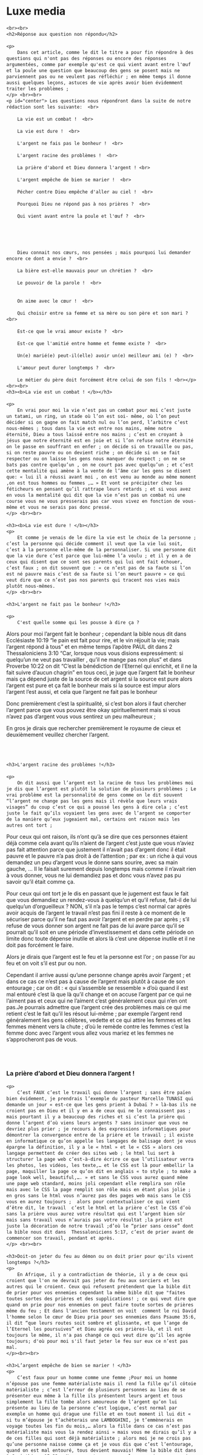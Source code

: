 <html>
    <head>
        <title>Luxe media</title>
        <link rel="stylesheet" href="luxe media.css">
    </head>
    <body>
        <br><br> <br><br><br>
        <h1>Luxe media</h1>

    <br><br>
    <h2>Réponse aux question non répondu</h2>

    <p>
        Dans cet article, comme le dit le titre a pour fin répondre à des questions qui n'ont pas des réponses ou encore des réponses argumentées, comme par exemple qu'est ce qui vient avant entre l'œuf et la poule une question que beaucoup des gens se posent mais ne parviennent pas ou ne veulent pas réfléchir ; en même temps il donne aussi quelques leçons, astuces de vie après avoir bien évidemment traiter les problèmes ;
    </p> <br><br>
    <p id="center"> Les questions nous répondront dans la suite de notre rédaction sont les suivante:  <br>

        La vie est un combat !  <br>
        
        La vie est dure !  <br>
        
        L'argent ne fais pas le bonheur !  <br>
        
        L'argent racine des problèmes !  <br>
        
        La prière d'abord et Dieu donnera l'argent ! <br> 
        
        L'argent empêche de bien se marier !  <br>
        
        Pécher contre Dieu empêche d'aller au ciel !  <br>
        
        Pourquoi Dieu ne répond pas à nos prières ?  <br>
        
        Qui vient avant entre la poule et l'œuf ?  <br>
        
         
        
         
        
        Dieu connait nos cœurs, nos pensées ; mais pourquoi lui demander encore ce dont a envie ?  <br>
        
        La bière est-elle mauvais pour un chrétien ?  <br>
        
        Le pouvoir de la parole !  <br>
        
        
        On aime avec le cœur !  <br>
        
        Qui choisir entre sa femme et sa mère ou son père et son mari ?  <br>
        
        Est-ce que le vrai amour existe ?  <br>
        
        Est-ce que l'amitié entre homme et femme existe ?  <br>
        
        Un(e) marié(e) peut-il(elle) avoir un(e) meilleur ami (e) ?  <br>
        
        L'amour peut durer longtemps ?  <br>
        
        Le métier du père doit forcément être celui de son fils ! <br></p> <br><br>
    <h3><b>La vie est un combat ! </b></h3> 

    <p>
        En vrai pour moi la vie n’est pas un combat pour moi c’est juste un tatami, un ring, un stade où l’on est soi- même, où l’on peut décider si on gagne on fait match nul ou l’on perd, l’arbitre c’est nous-mêmes ; tous dans la vie est entre nos mains, même notre éternité, Dieu a tous laissé entre nos mains ; c’est en croyant à jésus que notre éternité est en joie et si l’on refuse notre éternité on le passe en souffrant en enfer ; on décide si on travaille ou pas, si on reste pauvre ou on devient riche ; on décide si on se fait respecter ou on laisse les gens nous manquer du respect ; on ne se bats pas contre quelqu’un , on ne court pas avec quelqu’un ; et c’est cette mentalité qui amène à la vente de l’âme car les gens se disent que: « lui il a réussi avant moi , on est venu au monde au même moment ,on est tous hommes ou femmes ,… » Et vont se précipiter chez les féticheurs en pensant qu’il rattrape leurs retards ; et si vous avez en vous la mentalité qui dit que la vie n’est pas un combat ni une course vous ne vous presserais pas car vous vivez en fonction de vous-même et vous ne serais pas donc pressé.
    </p> <br><br>

    <h3><b>La vie est dure ! </b></h3>
    <p>
        Et comme je venais de le dire la vie est le choix de la personne ; c’est la personne qui décide comment il veut que la vie lui soit, c’est à la personne elle-même de la personnaliser. Si une personne dit que la vie dure c’est parce que lui-même l’a voulu ; et il y en a de ceux qui disent que ce sont ses parents qui lui ont fait échouer, c’est faux ; on dit souvent que : « ce n’est pas de sa faute si l’on est né pauvre mais c’est de sa faute si l’on meurt pauvre » ce qui veut dire que ce n’est pas nos parents qui tracent nos vies mais plutôt nous-mêmes.
    </p> <br><br>

    <h3>L'argent ne fait pas le bonheur !</h3>

    <p>
        C'est quelle somme qui les pousse à dire ça ? 

Alors pour moi l’argent fait le bonheur ; cependant la bible nous dit dans Ecclésiaste 10:19 “le pain est fait pour rire, et le vin réjouit la vie; mais l’argent répond à tous” et en même temps l’apôtre PAUL dit dans 2 Thessaloniciens 3:10 “Car, lorsque nous vous disions expressément: si quelqu’un ne veut pas travailler , qu’il ne mange pas non plus” et dans Proverbe 10:22 on dit “C’est la bénédiction de l’Eternel qui enrichit, et il ne la fait suivre d’aucun chagrin” en tous ceci, je juge que l’argent fait le bonheur mais ça dépend juste de la source de cet argent si la source est pure alors l’argent est pure et ça fait le bonheur mais si la source est impur alors l’argent l’est aussi, et cela que l’argent ne fait pas le bonheur  

Donc premièrement c’est la spiritualité, si c’est bon alors il faut chercher l’argent parce que vous pouvez être okay spirituellement mais si vous n’avez pas d’argent vous vous sentirez un peu malheureux ;  

En gros je dirais que rechercher premièrement le royaume de cieux et deuxièmement veuillez chercher l’argent.
    </p> <br><br>

    <h3>L'argent racine des problèmes !</h3>

    <p>
        On dit aussi que l’argent est la racine de tous les problèmes moi je dis que l’argent est plutôt la solution de plusieurs problèmes ; Le vrai problème est la personnalité de gens comme on le dit souvent “l’argent ne change pas les gens mais il révèle que leurs vrais visages” du coup c’est ce qui a poussé les gens à dire cela ; c’est juste le fait qu’ils voyaient les gens avec de l’argent se comporter de la manière qu’eux jugeaient mal, certains ont raison mais les autres ont tort ; 

Pour ceux qui ont raison, ils n’ont qu’à se dire que ces personnes étaient déjà comme cela avant qu’ils n’aient de l’argent c’est juste que vous n’aviez pas fait attention parce que justement il n’avait pas d’argent donc il était pauvre et le pauvre n’a pas droit à de l’attention ; par ex : un riche à qui vous demandez un peu d’argent vous le donne sans sourire, avec sa main gauche, ... Il le faisait surement depuis longtemps mais comme il n’avait rien à vous donner, vous ne lui demandiez pas et donc vous n’avez pas pu savoir qu’il était comme ça. 

Pour ceux qui ont tort je le dis en passant que le jugement est faux le fait que vous demandiez un rendez-vous à quelqu’un et qu’il refuse, fait-il de lui quelqu’un d’orgueilleux ? NON, s’il n’a pas le temps c’est normal car après avoir acquis de l’argent le travail n’est pas fini il reste à ce moment de le sécuriser parce qu'il ne faut pas avoir l’argent et en perdre par après ; s’il refuse de vous donner son argent ne fait pas de lui avare parce qu’il se pourrait qu’il soit en une période d’investissement et dans cette période on limite donc toute dépense inutile et alors là c’est une dépense inutile et il ne doit pas forcément le faire.  

Alors je dirais que l’argent est le feu et la personne est l’or ; on passe l’or au feu et on voit s’il est pur ou non. 

Cependant il arrive aussi qu’une personne change après avoir l’argent ; et dans ce cas ce n’est pas à cause de l’argent mais plutôt à cause de son entourage ; car on dit : « qui s’assemble se ressemble » d’où quand il est mal entouré c’est là que là qu’il change et on accuse l’argent par ce qui ne l’aiment pas et ceux qui ne l’aiment c’est généralement ceux qui n’en ont pas.Je pourrais admettre que l’argent crée des problèmes mais ce qui me retient c’est le fait qu’il les résout lui-même ; par exemple l’argent rend généralement les gens célèbres, vedette et ce qui attire les femmes et les femmes mènent vers la chute ; d’où le remède contre les femmes c’est la femme donc avec l’argent vous allez vous mariez et les femmes ne s’approcheront pas de vous.
    </p> <br><br>
    <h3>La prière d’abord et Dieu donnera l’argent !</h3>

    <p>
        C’est FAUX c’est le travail qui donne l’argent ; sans être païen bien évidement, je prendrais l’exemple du pasteur Marcello TUNASI qui demande un jour « est-ce que les gens prient à Dubaï ? » là-bas ils ne croient pas en Dieu et il y en a de ceux qui ne le connaissent pas ; mais pourtant il y a beaucoup des riches et si c’est la prière qui donne l’argent d’où viens leurs argents ? sans insinuer que vous ne devriez plus prier ; je recours à des expressions informatiques pour démontrer la convergence entre de la prière et le travail ; il existe en informatique ce qu’on appelle les langages de balisage dont je vous épargne la définition, il y a le « html » et le « CSS » alors ces langage permettent de créer des sites web ; le html lui sert à structurer la page web c’est-à-dire écrire ce que l’utilisateur verra les photos, les vidéos, les texte,… et le CSS est là pour embellir la page, maquiller la page ce qu’on dit en anglais « to style ; to make a page look well, beautiful,…. » et sans le CSS vous aurez quand même une page web standard, moins joli cependant elle remplira son rôle mais avec le CSS la page remplit son rôle mais en étant plus jolie ; en gros sans le html vous n’aurez pas des pages web mais sans le CSS vous en aurez toujours ;  alors pour contextualiser ce qui vient d’être dit, le travail  c’est le html et la prière c’est le CSS d’où sans la prière vous aurez votre résultat qui est l’argent bien sûr mais sans travail vous n’aurais pas votre résultat ;la prière est juste la décoration de notre travail ;d’où le “prier sans cesse” dont la bible nous dit dans  Thessaloniciens 5:17, c’est de prier avant de commencer son travail, pendant et après. 
    </p> <br><br>

    <h3>Doit-on jeter du feu au démon ou on doit prier pour qu'ils vivent longtemps ?</h3>
    <p>
        En Afrique, il y a contradiction de théorie, il y a de ceux qui croient que l'on ne devrait pas jeter du feu aux sorciers et les autres qui le croient. Ceux qui refusent prétendent que la bible dit de prier pour vos ennemies cependant la même bible dit que "faites toutes sortes des prières et des supplications! ; ce qui veut dire que quand on prie pour nos ennemies on peut faire toute sortes de prières même du feu ; Et dans l'ancien testament on voit  comment le roi David l'homme selon le cœur de Dieu pria pour ses ennemies dans Psaume 35:6, il dit “que leurs routes soit sombre et glissante, et que l’ange de l’Eternel les poursuives” et Dieu agréa ces prières-là, et il est toujours le même, il n'a pas changé ce qui veut dire qu’il les agrée toujours; d'où pour moi s'il faut jeter le feu sur eux ce n’est pas mal. 
    </p><br><br>

    <h3>L’argent empêche de bien se marier ! </h3>
    <p>
        C’est faux pour un homme comme une femme ;Pour moi un homme n’épouse pas une femme matérialiste mais il rend la fille qu’il côtoie matérialiste ; c’est l’erreur de plusieurs personnes au lieu de se présenter eux même à la fille ils présentent leurs argent et tous simplement la fille tombe alors amoureuse de l’argent qu’on lui présente au lieu de la personne c’est logique, c’est normal par exemple un homme qui drague une fille et en tout moment il lui dit « si tu m’épouse je t’achèterais une LAMBOGHINI, je t’emmènerais en voyage toutes les fin du mois,… alors la fille dans ce cas n’est pas matérialiste mais vous la rendez ainsi » mais vous me dirais qu’il y a de ces filles qui sont déjà matérialiste ; alors moi je ne crois pas qu’une personne naisse comme ça et je vous dis que c’est l’entourage, quand on est mal entouré, tous devient mauvais! Même la bible dit dans 1 Corinthiens 15:33 « Ne vous y trompez pas: les mauvaises compagnies corrompent les bonnes mœurs » alors il se ferait que la personne soit corrompu par ses amis ou encore si la personne est entouré des personnes jalouse d’elle alors elle les feras confiance cependant qu’ils ne sont pas des vrais amis et hantés par cette jalousie ils l’induirons en erreur en le rendant matérialiste ; (donc dans tous ce qui est écrit là on peut comprendre que le choix de son entourage est d’importance capitale pour la vie d’une personne) ;
    </p> <br><br>

    <h3>Pécher contre Dieu empêche d’aller au ciel !</h3>
    <p>
        C’est faux la bible ne dit pas respect le seigneur jésus et tu seras sauvé donc tu iras au ciel mais la bible dit croit au seigneur jésus et tu seras sauvé toi et ta famille dans acte16 :31 ce qui veut dire que la condition pour aller au ciel n’est pas de respecter Dieu mais plutôt de croire en lui ; respecter Dieu dont il est question ici c’est poser des actes bons c’est ne pas pécher contre Dieu ; alors il y a de ceux qui ne croient pas en Dieu mais qui pose des actes bons iront-il au ciel ? Non, ils n’iront pas au ciel car ils n’ont pas les critères voulus, recherchés ; Et une personne qui crois en Dieu et qui est pécheur ira-t-il au ciel ? Oui, il ira au ciel car les critères recherchés ; En gros j’expliquerais ceci en un exemple où Dieu est un papa physique et l’homme est l’enfant biologique de ce papa ; ce qui est vrai et que quand on croit en Dieu on devient son enfant ; un papa qui a deux, trois enfants l’un d’eux ne le respectent pas et les autres le respecte ; s’il meurt cet enfant qui ne le respecte auras toujours sa part d’héritage à moins qui ne le refuse lui-même et ces autres qui les respectaient en auront aussi ; mais de son vivant s’il entendait que cet enfant qui ne le respecte pas  se mariait il ne viendrait pas ou si cette enfant majeure lui demandais de l’argent il ne lui donnera pas ; mais si c’était l’un de ses enfant qui le respecte il le ferais ;cependant s’il entendait que son enfant qui ne le respecte pas est en état d’arrestation il viendra peu importe l’état de leur relation étant donné que c’est son sang et il demeure toujours son enfant, e cela comme il ferais pour les autres ; c’est de même pour Dieu quand bien même qu’il soit plus responsable que les parents de ce monde, cependant si les parent de ce monde peuvent le faire à combien plus forte raison lui plus responsable qu’eux ; d’où quand on croit en Dieu on devient enfant de Dieu et si on ne le respecte plus on demeure toujours son fils et si on est sous les griffes du lion il viendras nous secourir ; alors vous vous dirais pourquoi dans ce cas respecter Dieu ? Alors respecter Dieu est important car on est près de lui et tous ce qu’on lui demande il nous le donne il prend soin de nous de manière soignée ; 
    </p> <br><br>

    <h3>Pourquoi Dieu ne répond pas à nos prières ?</h3>

    <p>
        Généralement ce sont les prières de demande ! Alors pour moi la non-réponse de Dieu à nos prières est dû à plusieurs raison : 

La prière peut ne pas être exaucé parce qu’elle est mal faite ; par exemple une prière adressée à Dieu comment vous préciserez que c’est le Dieu avec « d » majuscule ? Cependant Dieu a déjà élevé un nom aux dessus de tous les noms le nom que nous devions prier ; alors qu’on vous dite dans votre prière « Dieu » alors c’est une balle perdue et Dieu n’est pas ce qu’on dit en LINGALA « KUCHA » il ne va pas se précipiter, se disputer pour votre prière et donc votre prière restera donc comme ça ; 

La prière peut ne pas être exaucé parce que vous demandez une chose qui n’est pas encore de votre niveau ; par exemple un enfant qui demande à son père milliardaire une jeep ; Bien que son père peut bien le lui acheter mais ne le feras pas parce qu’il n’a pas l’âge  ou s’il ferait il le lui achèterait mais ne lui laisserait pas le rouler et donc il lui engagera un chauffeur ; d’où certaines choses que vous demandez vous l’avez pas directement parce que ce n’est pas encore votre niveau mais vous l’avez juste avec le temps vous le verrez ; Et aussi parfois Dieu nous donne la voiture mais nous donne un chauffeur pour ça parce que ce n’est pas encore le temps ;vous verrez que vous demandez à Dieu de l’argent et ne vous le donne pas directement mais permet à ce qu’une personne vous prenne en charge en vous donnant tous ce que dont vous aurez envie ; c’est votre argent mais Dieu ne vous le donne pas ;ce niveau peut être votre âge physique par exemple vous demander à Dieu le mariage cependant vous n’avez que 13ans alors Dieu vous exaucera mais vous ne le verrez pas directement mais dans le temps oui ;ce niveau peut aussi être votre âge spirituel par exemple vous demander à Dieu la célébrité mais il voit que vous n’avez pas assez de notion en tête , et vous ne savez pas parler une langue officielle correctement alors il ne vous le donnera pas aussi longtemps vous n’avez pas encore arranger ça de peur que vous soyez célèbre en disant des bêtises; ce  niveau peut être état civile , par exemple vous êtes homme de Dieu est vous voulez que Dieu vous rende grand cependant vous êtes célibataire il ne vous le permettra pas , parce que le diable essayerais de vous avoir par la femme et le péché qui viens à travers la femme est très efficace alors il vous faut être marié comme ça vous serais exempté du péché à travers elles ; 

La prière peut ne pas être exaucé par ce que la motivation est mauvaise ; Alors si vous êtes parent et votre enfant viens vous demander le couteau un jour et vous lui demandez pour quoi et il vous dit qu’il veut poignarder quelqu’un le lui donneriez-vous ?  Non, étant bon parent et même si vous étiez un criminel vous ne le feriez toujours pas mais s’il vous disait qu’il voulait peler une orange vous le lui donnerais ; 

C’est de même avec Dieu, cependant lui sonde les cœurs et les reins d’où quand il voit que vos motivations ne sont pas bien alors il ne vous le donne pas ; par exemple vous demandez à Dieu de vous donner l’argent mais dans votre tête vous avez l’idée de vivre la vie de débauche par après en vous sondant il le verra et vous donnera pas cet argent ; 

La prière peut ne pas être exaucé parce que la demande est idiote ou elle n’est pas conforme à ses principes ; Alors si votre enfant vous demandait un jour de lui acheter une cigarette cependant vous ne fumez pas et vous n’aimez pas que l’on fume à votre ou qu’il vous dit d’écrire pour lui parce qu’il n’a pas de stylo, le feriez-vous ? Non, tout simplement car il n’a qu’à vous demander de lui donner le stylo et écrire lui-même ; c’est de même avec Dieu, vous lui demandez de vous donner la nourriture à manger pour un jour, mais il ne le fera pas ce que vous pouvez demander soit l’argent ou encore l’intelligence pour avoir l’argent et pouvoir vous acheter la nourriture à manger de tous les jours ; ou encore vous êtes prostitué si vous prier en disant je sors et je veux que beaucoup de garçon m’appelle, il ne vous exaucera pas ;
    </p> <br><br>
    <h3>Qui vient avant entre la poule et l’œuf ?</h3>
    <p>
        L’œuf est une cellule, la poule est un être directement on pourrait dire que la cellule précède mais moi je dis le contraire la poule qui viens avant ; pour vous le prouver je retournerais au commencement pour ceux qui croient au créationnisme, alors le cinquième jour si vous lisez livre de genèse vous verrez que Dieu créa les oiseaux et non les cellules et là on peut dire qu'il avait créé aussi la poule ; d’où c’est la poule qui vient avant. 
    </p> <br><br>

    <h3>Dieu connait nos cœurs, nos pensées mais pour quoi on devra encore lui demander ce dont on a envie ?</h3>
    <p>
        Pour répondre à ceci je prendrais un exemple où vous êtes parent et vous voyez votre enfant revenir avec des lèvres sèches et vous savez qu’il a soif mais aussi longtemps qu’il ne vous le demande pas vous ne le lui donnerez pas ; un exemple plus explicite est celui d’une fille qui voit qu’un garçon est amoureux d’elle mais il n’ose lui dire la fille n’ira pas en première de peur que le garçon ne prenne son cœur pour acquis alors elle attendra que le gars vienne vers elle, d’où si le garçon viens vers elle alors elle acceptera et lui donnera son cœur ; Et Dieu est aussi d’une part donc si vous ne lui demandez pas il ne vous le donnera pas ; Et d’ailleurs la fois où Dieu a donné à l’homme sans qu’il ne le demande, ça s’est retourné contre lui parce que après l’homme ne mange le fruit interdit il a dit c’est la femme que tu m’as donné synonyme du fait que s’il ne lui avait pas donné cette femme il ne serait pas tombé dans ce piège ; d’où si on vous donne quelque chose sans que vous n’ayez demandé, elle n’a pas de valeur même si vous aviez réellement envie de ça ,mais si c’est vous-même qui avez demandé ça vous l’aurez à cœur et vous supporterais tous ce qui viendra après ça ;
    </p> <br><br>
    <h3>La bière, est-elle mauvaise pour un chrétien ? </h3>

    <p>
        La plupart des chrétiens disent que boire la bière est mauvais selon la bible ; mais la bible  n’est pas  claire à ce sujet ;  cependant, ce que la bible interdit est de s’enivrer parce que les paroles d’un chrétien ont du pouvoir alors en étant ivre un chrétien peut dire du n’importe quoi ce qui pourrait avoir des répercutions ; cependant avant d’être ivre il faut d’abord boire, la bible n’interdit que la deuxième étape ce qui veut dire que la première est alors permise ; mais toujours dans la bible il y a une personne au nom de Samson, dans Juges 13:4-5 la bible nous fait voir les injonctions donné à sa mère quand elle était enceinte de lui et on peut y voir clairement qu’on l’a aussi interdit de boire du vin ou de liqueur forte parce qu’elle enfantera le celui qui délivrera Israël de la main de philistins; et encore une autre personne au nom de jean baptiste, dans Luc 1:13-15 on voit l’ange Gabriel qui s’adresse à Zacharie en disant que sa femme lui enfantera un fils et celui-ci ne boira ni vin ou liqueur enivrante car il sera grand devant le seigneur et par là je déduis que la bière c’est pour des personnes normal, les commun de mortel et ceux qui sont exceptionnel ne devront pas en boire.
    </p> <br><br>

    <h3>Le pouvoir de la parole ! </h3>

    <p>
        Au commencement était la parole et la parole était avec Dieu et la parole était Dieu comme le dit jean1 :1 

Alors la parole est pour moi ce qui sort de la bouche et ce qui reste en tête ; les deux sont différents ; Alors ce qui sors de la bouche a un pouvoir à deux sources différentes la première c’est quand elle est accompagné du nom de jésus ce nom élevé aux dessus de tout nom ; alors quand vous faites votre qui honore Dieu et vous y mettez votre  foi vous le verrez s’accomplir ; comme la bible le dit celui qui a la foi peut même déplacer une montagne (montagne désigne grand problème, grand obstacle,…) Alors si vous faites une déclaration réfléchit, raisonnable au nom de jésus et vous y mettais la foi ça s’accomplira ; et deuxièmement c’est quand vous faites des mauvaises déclaration(malédiction) alors dans ce cas le pouvoir derrière viens du diable ce sont les sorciers qui profitent de ce que vous dite pour les accomplir et avoir leurs gains ; il y a aussi ce qui ne sors pas de votre bouche, alors ce que vous vous dites dans la tête est généralement sur vous-même alors ce qui ne sors pas de votre elle sort sous forme d’acte, d’action ; alors ce que vous vous dites dans la tête aujourd’hui deviens vos actes demain ; le pouvoir derrière ceci est un pouvoir naturel, c’est la loi de la nature si on peut dire ; Alor de diable sachant cet pouvoir il vient et inspire des choses mauvaise, d’où veillez sur votre pensé et ne laisser rien de mal y passer.
    </p> <br><br>
    
    <h3>On aime avec le cœur ! </h3>

    <p>
        Déjà je commence par vous dire que c'est faux ; Le cœur est un muscle je me demande comment elle peut être siège de sentiment ? Ce que un jour on risquerait de nous faire croire que la colère réside dans les biceps ! D'où, l'on aime à travers son cerveau ; Quand une personne tombe amoureuse c'est que ses yeux informe à son cerveau la beauté qui est devant lui et les oreilles informent la belle qu'elle peut entendre à l'instant le cerveau devient amoureux le cœur, lui, il bat à un rythme inhabituel car c'est un réflexe ; car, même un chanteur qui monte sur scène, a cette même sensation que j'appelle stresse.
    </p> <br><br>

    <h3></h3>

    <p>
        Alors, premièrement il faudrait savoir que le cœur est divisé en trois parties : <br> <br>
        <img src="exemple.png" alt=""> <br> <br>
  

Certes ce n'est pas la vraie forme du cœur mais je l'utilise pour l'explication juste ; Alors en A il y a Dieu ou le diable, en B il y a ses parents, ses frères, ses sœurs, la musique, le sport et en C il y a sa femme ou son mari, ses amis, .... En gros la partie B est où réside l'amour établit, obligé ou encore inné ; et en C c'est l'amour acquis dans sa vie ; l’on né en aimant nos parents déjà mais c'est après qu'on grandisse qu'on aime nos amies. Alors je répondrais sous deux angles ; premièrement sa mère ou son père est classé en partie B ce qui est supérieur à C, d'où l'amour pour ses parents est supérieur à celui pour son mari ou sa femme; mais il arrive très souvent des situations compliqué où il faut choisir entre son mari ou sa femme et son père ou sa mère; comme l'exemple populaire dont l'on est dans un bateau et il y a chavirement , après s'être sauvé qui choisir entre sa femme et sa mère ; alors ici les choses sont compliqué mais en réfléchissant, on peut clairement voir que sa femme est son future et sa mère est son passé , vaut mieux sauver son futur que son passé ; et là tout le monde est d'accord avec moi . De plus, la bible dit "l'homme quittera sa maison, ses parents et s'attachera à sa femme" et quand ils se marient ils deviennent une chaire ; donc pour se sauver il faut aussi sauver son homme ou sa femme au cas contraire c'est s'être à moitié sauvé. (Mais si au cas de l'exemple que j'ai donné il y aussi son enfant il faudrait sauver son fils). Mais la plupart de temps les gens boudent ce raisonnement parce qu'ils n'ont pas des femmes mais des partenaires de sexe ce qui fait qu'ils ne sont pas capables d'accepter ce raisonnement parce que si l'on a une femme digne du nom ce raisonnement est tout juste. 
    </p>

    <h3>Est-ce que le vrai amour existe ? </h3>

    <p>
        Premièrement il existe plusieurs amours : l’amour entre copain et copine, entre ami, entre frère, … ; mais ce qui nous concerne et  ce qui intéresse tout le monde c’est l’amour entre copain et copine ; ce qui a poussé les gens à dire que le vrai amour n’existe c’est le fait qu’ils se soit trompé ; la plupart de gens appelle de l’affection qu’ils ont eu acquérir avec le temps pour quelqu’un « amour » et une fois trompé ils disent que le vrai amour n'existe pas; le vrai amour existe juste que l’on ne devrait pas confondre les choses l’amour c’est l’amour et l’affection c’est l’affection ; quand l'on s'aime pour de vrai ça dure et c'est pure;(Si un homme te trompe, tu le pardonne et le refait encore; Il faut comprendre que toi t'es juste sa base et les autres sont juste pour jouer)
    </p> <br><br>

    <h3>Existe -t-il amitié entre homme et femme ?</h3>

    <p>
        Pour moi l'amitié entre homme et femme existe mais ce qui fait que les gens quittent ou veulent quitter d'ami à petit ami, je peux vous dire que c'est soit la personne se trompe ou c'est un loup déguisé en agneau; mais ça peut aussi ne pas être une de ces raisons et être le vrai amour juste que le cerveau a du mal interpréter le message; cependant, le cas où la personne se trompe est comme j'ai dit récemment, la personne confond l'affection qui l'a dû acquérir avec le temps pour la personne à de l'amour, c'est ce qui arrive couramment et fait dire aux gens que l'amitié homme et femme n'existe pas ;et aussi le cas où la personne se déguise, alors ça arrive fréquemment  aux personnes qui ont soit disant du caractère, alors la personne voit qu'en approche direct il ne réussira pas à l’avoir alors il se fait passer pour un ami et tente de se rapprocher de la personne une fois rapproché il avoue ce qu'il garde depuis ; et le cas où c’est le vrai amour arrive quand la personne ne captent pas bien le message, alors son cerveau lui parle de mariage et lui capte amitié et c’est après qu’il commence à se rendre compte que c’est censé être l’amour et cherche à se rattraper.
    </p> <br><br>

    <h3>Un(e) marié(e), peut-t-il avoir un(e) meilleur(e) ami(e) ? </h3>

    <p>
        C'est une question que les personnes infidèles posent trop ; Pour moi, ça ne devrait pas exister, parce que t'as ton mari ou ta femme, c'est lui(elle) ton(ta) meilleur ami(e) et c'est illogique que l'on prétende avoir un(e) autre meilleur ami(e) ; Mais avoir un ami tout simplement là ce n'est pas mal; Mais il existe de ceux qui n'aime pas que leurs conjoints aient des amis de sexe opposé en prétendant qu'ils sont jaloux, moi j'appelle ça être possessif car la jalousie étant important pour des personnes qui s'aiment reste en soi-même, dans ses yeux, c'est juste un petit pincement de cœur et le fait d'être possessif accélère la séparation d'un couple, tue l'amour même.
    </p> <br><br>

    <h3>L'amour peut durer longtemps ? </h3>

    <p>
        Alors ici on parle de l'amour et non de l'affection, je pense avoir éclairé les esprits à ce sujet; alors le vrai, amour pure est éternel différent de l'affection qui après un moment disparait, mais les même les choses qui éteignent l'affection sont celle qui diminue l'amour mais ne la fait jamais disparaître le vrai amour ne s'éteint jamais mais ces choses font que les personnes s'aiment toujours mais soit ils disputent à tous moment (les immatures) et ceux qui s'éloignent; se séparent pour la vivre en paix chose qui arrive pas, d'où on distinguerais deux amours: abstrait et concret; l'amour abstrait est éternelle mais le concret ne l'est pas ; d'où pour vivre un amour complet c'est à dire abstrait comme concret il faut: la tolérance, le respect, la discrétion, la prière, la communication ( la plupart de gens après mariage pense que ce n'est plus la peine d'avoir le temps de converser, chose fausse car le dialogue fait grandir l'amour concret et aussi ceux qui pensent que après mariage ce n'est plus la peine de rire ensemble c'est faux), l'argent, les cadeaux et surprises qui créent des souvenirs.
    </p> <br><br>

    <h3>Le métier du père doit forcément être celui du fils !</h3>

    <p>
        Le métier du père doit forcément être celui du fils ! 

Alors actuellement c’est plus courant de voir les parents obliger à leurs enfants ce qu’ils feront dans la vie ; Alors fréquemment on condamne les parents mais moi je pense que les deux ont raison et c’est les parents qui juste fait une petite erreur ; parce que en vous mettant à la place du parent toi-même t’es respecté grande, classe et ton fils fait un travail de basse classe ça te ridiculisera, t’auras honte sur ce tu l’empêcheras de le faire ; et en se mettant à la place de l’enfant aucune personne n’aime se sentir bas, n’aime qu’on l’oblige quelque chose et cela même si il est encore petit ; d’où il n’aimera pas que son père ne l’oblige à faire quelque chose et surtout si c’est quelque chose qu’il n’aime pas ; là où je condamne les parents c’est le fait qu’ils n’aie pas utiliser une technique de manipulation ; on est incapable de faire quelque chose que quand l’on ne l’aime pas pour appuyer ceci je donnerais mon propre exemple : j’aime pas le dessin artistique, et en classe j’étais incapable de faire même le schéma d’une cellule végétale cependant j’obtenais 80 sur 80 en chimie matière jugé difficile mais parce que je l’aimais je pouvais, mais comme je n'aime pas le dessin, je ne pouvais pas ; Alors selon moi ce qu’il faut c’est donner cette amour à l’enfant, par exemple si vous voulez votre enfant grand entrepreneur il suffit juste de l’emmener dès son enfance à des conférence et il prendra plaisir ; ou encore si vous le voulez un basketteurs emmener le à des matches de basket et il prendra plaisir ; et les parents prenne souvent plaisir de le laisser grandir puis de l’orienter par force par après.
    </p> <br><br>


    </body>
</html>
